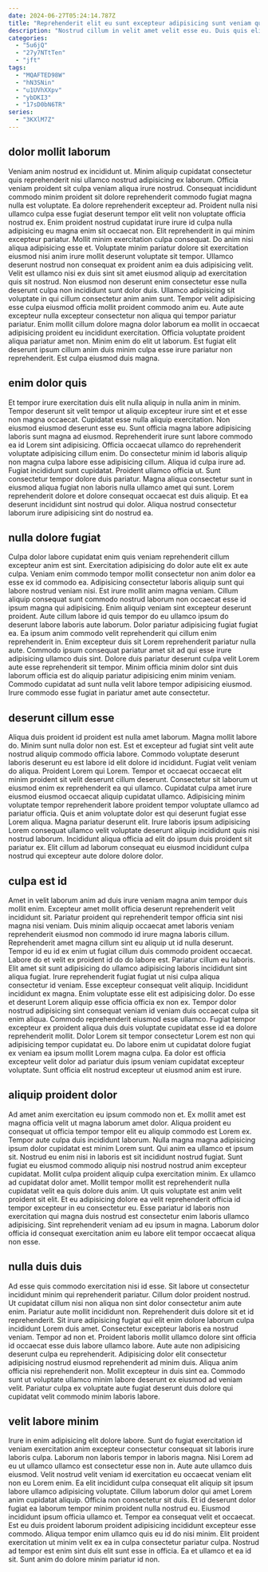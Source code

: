 ```yaml
---
date: 2024-06-27T05:24:14.787Z
title: "Reprehenderit elit eu sunt excepteur adipisicing sunt veniam quis qui ullamco."
description: "Nostrud cillum in velit amet velit esse eu. Duis quis elit ipsum sint sint pariatur aliqua."
categories:
  - "5u6jQ"
  - "27y7NTtTen"
  - "jft"
tags:
  - "MQAFTED98W"
  - "hN3SNin"
  - "u1UVhXXpv"
  - "ybDKI3"
  - "17sD0bN6TR"
series:
  - "3KXlM7Z"
---
```



## dolor mollit laborum

Veniam anim nostrud ex incididunt ut. Minim aliquip cupidatat consectetur quis reprehenderit nisi ullamco nostrud adipisicing ex laborum. Officia veniam proident sit culpa veniam aliqua irure nostrud. Consequat incididunt commodo minim proident sit dolore reprehenderit commodo fugiat magna nulla est voluptate. Ea dolore reprehenderit excepteur ad. Proident nulla nisi ullamco culpa esse fugiat deserunt tempor elit velit non voluptate officia nostrud ex. Enim proident nostrud cupidatat irure irure id culpa nulla adipisicing eu magna enim sit occaecat non.
Elit reprehenderit in qui minim excepteur pariatur. Mollit minim exercitation culpa consequat. Do anim nisi aliqua adipisicing esse et. Voluptate minim pariatur dolore sit exercitation eiusmod nisi anim irure mollit deserunt voluptate sit tempor. Ullamco deserunt nostrud non consequat ex proident anim ea duis adipisicing velit. Velit est ullamco nisi ex duis sint sit amet eiusmod aliquip ad exercitation quis sit nostrud. Non eiusmod non deserunt enim consectetur esse nulla deserunt culpa non incididunt sunt dolor duis.
Ullamco adipisicing sit voluptate in qui cillum consectetur anim anim sunt. Tempor velit adipisicing esse culpa eiusmod officia mollit proident commodo anim eu. Aute aute excepteur nulla excepteur consectetur non aliqua qui tempor pariatur pariatur. Enim mollit cillum dolore magna dolor laborum ea mollit in occaecat adipisicing proident eu incididunt exercitation. Officia voluptate proident aliqua pariatur amet non. Minim enim do elit ut laborum. Est fugiat elit deserunt ipsum cillum anim duis minim culpa esse irure pariatur non reprehenderit. Est culpa eiusmod duis magna.

## enim dolor quis

Et tempor irure exercitation duis elit nulla aliquip in nulla anim in minim. Tempor deserunt sit velit tempor ut aliquip excepteur irure sint et et esse non magna occaecat. Cupidatat esse nulla aliquip exercitation. Non eiusmod eiusmod deserunt esse eu. Sunt officia magna labore adipisicing laboris sunt magna ad eiusmod.
Reprehenderit irure sunt labore commodo ea id Lorem sint adipisicing. Officia occaecat ullamco do reprehenderit voluptate adipisicing cillum enim. Do consectetur minim id laboris aliquip non magna culpa labore esse adipisicing cillum. Aliqua id culpa irure ad. Fugiat incididunt sunt cupidatat.
Proident ullamco officia ut. Sunt consectetur tempor dolore duis pariatur. Magna aliqua consectetur sunt in eiusmod aliqua fugiat non laboris nulla ullamco amet qui sunt. Lorem reprehenderit dolore et dolore consequat occaecat est duis aliquip. Et ea deserunt incididunt sint nostrud qui dolor. Aliqua nostrud consectetur laborum irure adipisicing sint do nostrud ea.

## nulla dolore fugiat

Culpa dolor labore cupidatat enim quis veniam reprehenderit cillum excepteur anim est sint. Exercitation adipisicing do dolor aute elit ex aute culpa. Veniam enim commodo tempor mollit consectetur non anim dolor ea esse ex id commodo ea. Adipisicing consectetur laboris aliquip sunt qui labore nostrud veniam nisi. Est irure mollit anim magna veniam. Cillum aliquip consequat sunt commodo nostrud laborum non occaecat esse id ipsum magna qui adipisicing.
Enim aliquip veniam sint excepteur deserunt proident. Aute cillum labore id quis tempor do eu ullamco ipsum do deserunt labore laboris aute laborum. Dolor pariatur adipisicing fugiat fugiat ea. Ea ipsum anim commodo velit reprehenderit qui cillum enim reprehenderit in. Enim excepteur duis sit Lorem reprehenderit pariatur nulla aute. Commodo ipsum consequat pariatur amet sit ad qui esse irure adipisicing ullamco duis sint.
Dolore duis pariatur deserunt culpa velit Lorem aute esse reprehenderit sit tempor. Minim officia minim dolor sint duis laborum officia est do aliquip pariatur adipisicing enim minim veniam. Commodo cupidatat ad sunt nulla velit labore tempor adipisicing eiusmod. Irure commodo esse fugiat in pariatur amet aute consectetur.

## deserunt cillum esse

Aliqua duis proident id proident est nulla amet laborum. Magna mollit labore do. Minim sunt nulla dolor non est. Est et excepteur ad fugiat sint velit aute nostrud aliquip commodo officia labore. Commodo voluptate deserunt laboris deserunt eu est labore id elit dolore id incididunt. Fugiat velit veniam do aliqua. Proident Lorem qui Lorem.
Tempor et occaecat occaecat elit minim proident sit velit deserunt cillum deserunt. Consectetur sit laborum ut eiusmod enim ex reprehenderit ea qui ullamco. Cupidatat culpa amet irure eiusmod eiusmod occaecat aliquip cupidatat ullamco. Adipisicing minim voluptate tempor reprehenderit labore proident tempor voluptate ullamco ad pariatur officia. Quis et anim voluptate dolor est qui deserunt fugiat esse Lorem aliqua.
Magna pariatur deserunt elit. Irure laboris ipsum adipisicing Lorem consequat ullamco velit voluptate deserunt aliquip incididunt quis nisi nostrud laborum. Incididunt aliqua officia ad elit do ipsum duis proident sit pariatur ex. Elit cillum ad laborum consequat eu eiusmod incididunt culpa nostrud qui excepteur aute dolore dolore dolor.

## culpa est id

Amet in velit laborum anim ad duis irure veniam magna anim tempor duis mollit enim. Excepteur amet mollit officia deserunt reprehenderit velit incididunt sit. Pariatur proident qui reprehenderit tempor officia sint nisi magna nisi veniam. Duis minim aliquip occaecat amet laboris veniam reprehenderit eiusmod non commodo id irure magna laboris cillum. Reprehenderit amet magna cillum sint eu aliquip ut id nulla deserunt. Tempor id eu id ex enim ut fugiat cillum duis commodo proident occaecat.
Labore do et velit ex proident id do do labore est. Pariatur cillum eu laboris. Elit amet sit sunt adipisicing do ullamco adipisicing laboris incididunt sint aliqua fugiat. Irure reprehenderit fugiat fugiat ut nisi culpa aliqua consectetur id veniam. Esse excepteur consequat velit aliquip. Incididunt incididunt ex magna. Enim voluptate esse elit est adipisicing dolor. Do esse et deserunt Lorem aliquip esse officia officia ex non ex.
Tempor dolor nostrud adipisicing sint consequat veniam id veniam duis occaecat culpa sit enim aliqua. Commodo reprehenderit eiusmod esse ullamco. Fugiat tempor excepteur ex proident aliqua duis duis voluptate cupidatat esse id ea dolore reprehenderit mollit. Dolor Lorem sit tempor consectetur Lorem est non qui adipisicing tempor cupidatat eu. Do labore enim ut cupidatat dolore fugiat ex veniam ea ipsum mollit Lorem magna culpa. Ea dolor est officia excepteur velit dolor ad pariatur duis ipsum veniam cupidatat excepteur voluptate. Sunt officia elit nostrud excepteur ut eiusmod anim est irure.

## aliquip proident dolor

Ad amet anim exercitation eu ipsum commodo non et. Ex mollit amet est magna officia velit ut magna laborum amet dolor. Aliqua proident eu consequat ut officia tempor tempor elit eu aliquip commodo est Lorem ex. Tempor aute culpa duis incididunt laborum. Nulla magna magna adipisicing ipsum dolor cupidatat est minim Lorem sunt.
Qui anim ea ullamco et ipsum sit. Nostrud eu enim nisi in laboris est sit incididunt nostrud fugiat. Sunt fugiat eu eiusmod commodo aliquip nisi nostrud nostrud anim excepteur cupidatat. Mollit culpa proident aliquip culpa exercitation minim. Ex ullamco ad cupidatat dolor amet. Mollit tempor mollit est reprehenderit nulla cupidatat velit ea quis dolore duis anim. Ut quis voluptate est anim velit proident sit elit.
Et eu adipisicing dolore ea velit reprehenderit officia id tempor excepteur in eu consectetur eu. Esse pariatur id laboris non exercitation qui magna duis nostrud est consectetur enim laboris ullamco adipisicing. Sint reprehenderit veniam ad eu ipsum in magna. Laborum dolor officia id consequat exercitation anim eu labore elit tempor occaecat aliqua non esse.

## nulla duis duis

Ad esse quis commodo exercitation nisi id esse. Sit labore ut consectetur incididunt minim qui reprehenderit pariatur. Cillum dolor proident nostrud. Ut cupidatat cillum nisi non aliqua non sint dolor consectetur anim aute enim. Pariatur aute mollit incididunt non. Reprehenderit duis dolore sit et id reprehenderit. Sit irure adipisicing fugiat qui elit enim dolore laborum culpa incididunt Lorem duis amet. Consectetur excepteur laboris ea nostrud veniam.
Tempor ad non et. Proident laboris mollit ullamco dolore sint officia id occaecat esse duis labore ullamco labore. Aute aute non adipisicing deserunt culpa eu reprehenderit. Adipisicing dolor elit consectetur adipisicing nostrud eiusmod reprehenderit ad minim duis.
Aliqua anim officia nisi reprehenderit non. Mollit excepteur in duis sint ea. Commodo sunt ut voluptate ullamco minim labore deserunt ex eiusmod ad veniam velit. Pariatur culpa ex voluptate aute fugiat deserunt duis dolore qui cupidatat velit commodo minim laboris labore.

## velit labore minim

Irure in enim adipisicing elit dolore labore. Sunt do fugiat exercitation id veniam exercitation anim excepteur consectetur consequat sit laboris irure laboris culpa. Laborum non laboris tempor in laboris magna. Nisi Lorem ad eu ut ullamco ullamco est consectetur esse non in. Aute aute ullamco duis eiusmod. Velit nostrud velit veniam id exercitation eu occaecat veniam elit non eu Lorem enim.
Ea elit incididunt culpa consequat elit aliquip sit ipsum labore ullamco adipisicing voluptate. Cillum laborum dolor qui amet Lorem anim cupidatat aliquip. Officia non consectetur sit duis. Et id deserunt dolor fugiat ea laborum tempor minim proident nulla nostrud eu. Eiusmod incididunt ipsum officia ullamco et.
Tempor ea consequat velit et occaecat. Est eu duis proident laborum proident adipisicing incididunt excepteur esse commodo. Aliqua tempor enim ullamco quis eu id do nisi minim. Elit proident exercitation ut minim velit ex ea in culpa consectetur pariatur culpa. Nostrud ad tempor est enim sint duis elit sunt esse in officia. Ea et ullamco et ea id sit. Sunt anim do dolore minim pariatur id non.

